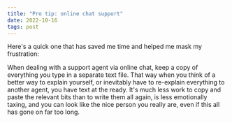 ```yaml
---
title: "Pro tip: online chat support"
date: 2022-10-16
tags: post
---
```


Here's a quick one that has saved me time and helped me mask my frustration:

When dealing with a support agent via online chat, keep a copy of everything you type in a separate text file. That way when you think of a better way to explain yourself, or inevitably have to re-explain everything to another agent, you have text at the ready. It's much less work to copy and paste the relevant bits than to write them all again, is less emotionally taxing, and you can look like the nice person you really are, even if this all has gone on far too long.
